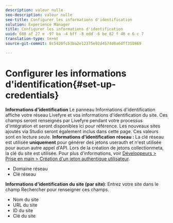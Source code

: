 ```yaml
---
description: valeur nulle
seo-description: valeur nulle
seo-title: Configurer les informations d'identification
solution: Experience Manager
title: Configurer les informations d'identification
uuid: 688 af 27 e -97 ba -4 bff -8 edd -6 be 82 f 48 e 6 c 7
translation-type: tm+mt
source-git-commit: 0c5420fcb3ba2e12375e92d4574d0a6dff310869

---
```



# Configurer les informations d'identification{#set-up-credentials}

**Informations d'identification** Le panneau Informations d'identification affiche votre réseau Livefyre et vos informations d'identification du site. Ces champs seront renseignés par Livefyre pendant votre processus d'intégration et seront disponibles ici pour référence. Les nouveaux sites ajoutés via Studio seront également inclus dans cette page. Ces valeurs sont en lecture seule.
**Informations d'identification** **réseau :** La clé réseau est utilisée **uniquement** pour générer des jetons userauth et n'est utilisée pour aucun autre appel d'API. Lors de la création de jetons collectionmeta, la clé du site est utilisée. Pour plus d'informations, voir [Développeurs > Prise en main > Création d'un jeton authentique utilisateur](https://answers.livefyre.com/developers/getting-started/tokens/auth/).

* Domaine réseau
* Clé réseau

**Informations d'identification du site (par site)**: Entrez votre site dans le champ Rechercher pour renseigner ces champs.

* Nom du site
* URL du site
* ID du site
* Clé du site

